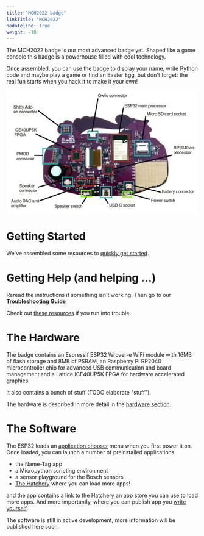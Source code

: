 ```yaml
---
title: "MCH2022 badge"
linkTitle: "MCH2022"
nodateline: true
weight: -10
---
```


The MCH2022 badge is our most advanced badge yet. Shaped like a game console
this badge is a powerhouse filled with cool technology. 

Once assembled, you can use the badge to display your name, write Python
code and maybe play a game or find an Easter Egg, but don't forget: the
real fun starts when you hack it to make it your own!

![MCH2022 badge](overview.jpg)

# Getting Started

We've assembled some resources to [quickly get
started](./getting-started).

# Getting Help (and helping ...)

Reread the instructions if something isn't working. Then go to our
[**Troubleshooting Guide**](support/troubleshooting_faq)

Check out [these resources](./support) if you run into trouble.


# The Hardware

The badge contains an Espressif ESP32 Wrover-e WiFi module with 16MB of
flash storage and 8MB of PSRAM, an Raspberry Pi RP2040 microcontroller
chip for advanced USB communication and board management and a Lattice
ICE40UP5K FPGA for hardware accelerated graphics.

It also contains a bunch of stuff (TODO elaborate "stuff").

The hardware is described in more detail in the [hardware section](./hardware).

# The Software

The ESP32 loads an [application chooser](getting-started/software) menu when you first power it on.
Once loaded, you can launch a number of preinstalled applications: 

- the Name-Tag app
- a Micropython scripting environment
- a sensor playground for the Bosch sensors
- [The Hatchery](getting-started/hatchery) where you can load more apps!
 
and the app contains a link to the Hatchery an app store you can use to
load more apps. And more importantly, where you can publish app you
[write yourself](software-development). 

The software is still in active development, more information will be
published here soon.
